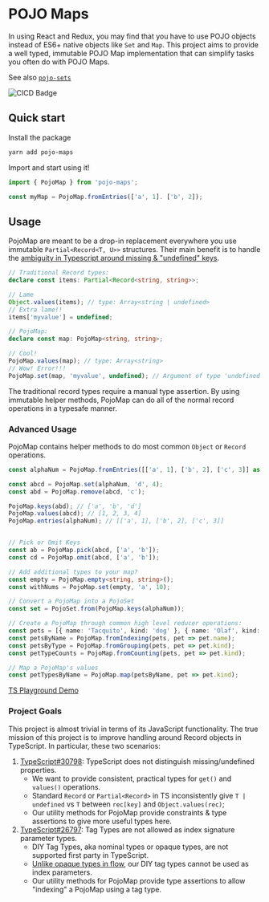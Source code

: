 # POJO Maps

In using React and Redux, you may find that you have to use POJO objects instead of ES6+ native objects like `Set` and `Map`. This project aims to provide a well typed, immutable POJO Map implementation that can simplify tasks you often do with POJO Maps.

See also [`pojo-sets`](https://www.github.com/ProdigySim/pojo-sets)

![CICD Badge](https://travis-ci.com/ProdigySim/pojo-sets.svg?branch=master)

## Quick start

Install the package

```bash
yarn add pojo-maps
```

Import and start using it!

```ts
import { PojoMap } from 'pojo-maps';

const myMap = PojoMap.fromEntries(['a', 1]. ['b', 2]);
```

## Usage

PojoMap are meant to be a drop-in replacement everywhere you use immutable `Partial<Record<T, U>>` structures. Their main benefit is to handle the [ambiguity in Typescript around missing & "undefined" keys](https://github.com/microsoft/TypeScript/issues/13195).

```ts
// Traditional Record types:
declare const items: Partial<Record<string, string>>;

// Lame
Object.values(items); // type: Array<string | undefined>
// Extra lame!!
items['myvalue'] = undefined;

// PojoMap:
declare const map: PojoMap<string, string>;

// Cool!
PojoMap.values(map); // type: Array<string>
// Wow! Error!!!
PojoMap.set(map, 'myvalue', undefined); // Argument of type 'undefined' is not assignable to parameter
```

The traditional record types require a manual type assertion. By using immutable helper methods, PojoMap can do all of the normal record operations in a typesafe manner.

### Advanced Usage

PojoMap contains helper methods to do most common `Object` or `Record` operations.

```ts
const alphaNum = PojoMap.fromEntries([['a', 1], ['b', 2], ['c', 3]] as const);

const abcd = PojoMap.set(alphaNum, 'd', 4);
const abd = PojoMap.remove(abcd, 'c');

PojoMap.keys(abd); // ['a', 'b', 'd']
PojoMap.values(abcd); // [1, 2, 3, 4]
PojoMap.entries(alphaNum); // [['a', 1], ['b', 2], ['c', 3]]


// Pick or Omit Keys
const ab = PojoMap.pick(abcd, ['a', 'b']);
const cd = PojoMap.omit(abcd, ['a', 'b']);

// Add additional types to your map?
const empty = PojoMap.empty<string, string>();
const withNums = PojoMap.set(empty, 'a', 10);

// Convert a PojoMap into a PojoSet
const set = PojoSet.from(PojoMap.keys(alphaNum));

// Create a PojoMap through common high level reducer operations:
const pets = [{ name: 'Tacquito', kind: 'dog' }, { name: 'Olaf', kind: 'dog' }, { name: 'Clover', kind: 'cat' }];
const petsByName = PojoMap.fromIndexing(pets, pet => pet.name);
const petsByType = PojoMap.fromGrouping(pets, pet => pet.kind);
const petTypeCounts = PojoMap.fromCounting(pets, pet => pet.kind);

// Map a PojoMap's values
const petTypesByName = PojoMap.map(petsByName, pet => pet.kind);
```

[TS Playground Demo](https://www.typescriptlang.org/play?#code/JYWwDg9gTgLgBAbzgBQgKwgWQIZjgXzgDMoIQ4BySDAWhFwGcKBuAKFElkRXQgGUApvEIkylahBoMhTNqwDGEAHYN42ADZgAFtgByAV3IBeHhhxgAdKJABRJTCjABDABQBtNxWwUANHACMALp+ngBGvnAATMFwnvIRAMyBgXDYDHCKKjAAlHKZqqmh8gAmcCaoZrgW0jAuGtp6hn4UxREALLkKygXYoaXlvOYWUAIgEABuAnVFxc3xnawVWFUA1gIAnq69xblwAPR7sV4RFOHNrYGLg1XjGvrO0yW7B7H+fpF+CX5tl0tDAvZHA96joDCBnocPMc-EEQqcItE4fFPslWGiXshgPIVnBoHAAPIgYDwADSGwYXSyhTKpmWljAWJWj1mR28zXCgU6+XgJRpfyqZGJzLhbMoHIWLwAgsVStgZcTgMoNHAYOswM4VRA4OsIPooHB6GAAPyUgqjMCqvnXSzm1UAHlUjiUAHM-I7gC6AHwuLndeAAd2JWjB6QGlUsNRctvWzVF-gADBLDgBhZSTLjYWnmOAemBazNLQQwU3wGpWjBFqykEAufmWNabOqaUGGbJJuDJkbYGACVJZ3AqrSkfTOrQZMhjJRwLTAUdwdQCSbqOAjYr6eQCfUQdVQbuKlQALhLcHVMFDsSQSmwIAEB8oABVsPIAI76YkQCIrD3FO8tCDOigCD8S9r1vSh8XUbAiE-b9f2Kf9APwYC4CvG9f2TdQJk3GClB-Sh5G7RDAjYbkTxkAAhdZdFA8s6SrMgAElcIEAAPD1nRcU8GD8U8yk9MiYAsVCBF9KkuMo+81V7MM6OsABxYcGRdTiZB4oQ+IEiwv1w0SClPST1VTfR7HPOt6JAIz7HYlSzzU+AjH408tO-dtswLa0KHSW51HuClSP0qSGEo6ib1ooZDRsoKqNAuyNKc7SdmYIA)

### Project Goals

This project is almost trivial in terms of its JavaScript functionality. The true mission of this project is to improve handling around Record objects in TypeScript. In particular, these two scenarios:

1. [TypeScript#30798](https://github.com/microsoft/TypeScript/pull/30796): TypeScript does not distinguish missing/undefined properties.
   * We want to provide consistent, practical types for `get()` and `values()` operations.
   * Standard `Record` or `Partial<Record>` in TS inconsistently give `T | undefined` vs `T` between `rec[key]` and `Object.values(rec)`;
   * Our utility methods for PojoMap provide constraints & type assertions to give more useful types here.
2. [TypeScript#26797](https://github.com/microsoft/TypeScript/pull/26797): Tag Types are not allowed as index signature parameter types.
   * DIY Tag Types, aka nominal types or opaque types, are not supported first party in TypeScript.
   * [Unlike opaque types in flow](https://github.com/Microsoft/TypeScript/issues/4895#issuecomment-425132582), our DIY tag types cannot be used as index parameters.
   * Our utility methods for PojoMap provide type assertions to allow "indexing" a PojoMap using a tag type.
  

